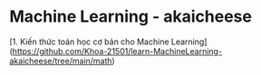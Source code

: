 # Machine Learning - akaicheese

[1. Kiến thức toán học cơ bản cho Machine Learning] (https://github.com/Khoa-21501/learn-MachineLearning-akaicheese/tree/main/math)


